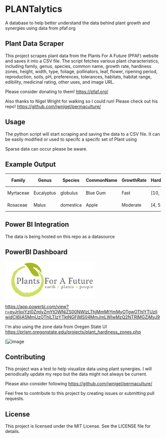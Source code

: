 # PLANTalytics
A database to help better understand the data behind plant growth and synergies using data from pfaf.org

## Plant Data Scraper
This project scrapes plant data from the Plants For A Future (PFAF) website and saves it into a CSV file. The script fetches various plant characteristics, including family, genus, species, common name, growth rate, hardiness zones, height, width, type, foliage, pollinators, leaf, flower, ripening period, reproduction, soils, pH, preferences, tolerances, habitats, habitat range, edibility, medicinal rating, other uses, and image URL.

Please consider donating to them! https://pfaf.org/

Also thanks to Nigel Wright for walking so I could run!
Please check out his repo! 
https://github.com/jwnigel/permaculture/


## Usage

The python script will start scraping and saving the data to a CSV file. It can be easily modified or used to specifc a specifc set of Plant using 


Sparse data can occur please be aware.

## Example Output

| Family     | Genus   | Species  | CommonName | GrowthRate | HardinessZones | Height | Width | Type       | Foliage  | Pollinators | Leaf    | Flower   | Ripen      | Reproduction | Soils        | pH        | pH_split    | Preferences | Tolerances | Habitats     | HabitatRange            | Edibility | Medicinal | OtherUses | PFAF URL                                           |
|------------|---------|----------|------------|------------|----------------|--------|-------|------------|----------|-------------|---------|----------|------------|--------------|--------------|-----------|-------------|-------------|-------------|--------------|--------------------------|-----------|-----------|-----------|---------------------------------------------------|
| Myrtaceae  | Eucalyptus | globulus | Blue Gum   | Fast       | [10, 11, 12]   | 70     | 40    | Tree       | Evergreen| Bees        | Evergreen | November | December   | Dioecious    | Light, Medium| Acidic    | [5.0, 7.0]  | Sun         | Wind       | Forest      | Australia, Tasmania     | 4         | 3         | 5         | [PFAF Link](https://pfaf.org/user/Plant.aspx?LatinName=Eucalyptus+globulus) |
| Rosaceae   | Malus   | domestica | Apple       | Moderate   | [4, 5, 6, 7, 8]| 20     | 25    | Tree       | Deciduous| Bees        | Spring  | May      | September  | Hermaphrodite| Heavy, Medium| Neutral   | [6.0, 7.5]  | Moist       | Shade      | Orchard     | Europe, Central Asia    | 5         | 4         | 3         | [PFAF Link](https://pfaf.org/user/Plant.aspx?LatinName=Malus+domestica)   |



## Power BI Integration
The data is being hosted on this repo as a datasource

## PowerBI Dashboard
[![Power BI Report](https://github.com/TahriT/PLANTalytics/blob/main/Images/pfaf_logo_bg.jpg?raw=true)](https://app.powerbi.com/view?r=eyJrIjoiYzI0ZmIyZmYtOWNjZS00NWIzLThjMmMtYmMyOTgwOThlYTUzIiwidCI6IjA5MmUzOThlLTIzYTktNGFjMS04MmJmLWIwMzQ2NTRlMGZjMyJ9)

https://app.powerbi.com/view?r=eyJrIjoiYzI0ZmIyZmYtOWNjZS00NWIzLThjMmMtYmMyOTgwOThlYTUzIiwidCI6IjA5MmUzOThlLTIzYTktNGFjMS04MmJmLWIwMzQ2NTRlMGZjMyJ9

I'm also using the zone data from Oregen State UI
https://prism.oregonstate.edu/projects/plant_hardiness_zones.php

[![image](https://github.com/TahriT/PLANTalytics/blob/main/ImagesUSDA_Hardiness_Map.jpg?raw=true)



## Contributing
This project was a test to help visualize data using plant synergies. I will periodically update my repo but the data might not always be current. 

Please also consider following https://github.com/jwnigel/permaculture/

Feel free to contribute to this project by creating issues or submitting pull requests.

## License
This project is licensed under the MIT License. See the LICENSE file for details.